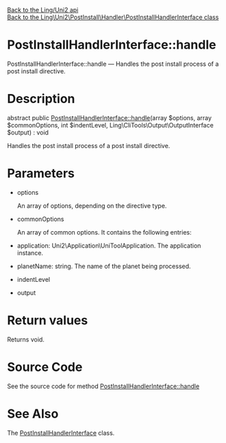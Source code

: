 [Back to the Ling/Uni2 api](https://github.com/lingtalfi/Uni2/blob/master/doc/api/Ling/Uni2.md)<br>
[Back to the Ling\Uni2\PostInstall\Handler\PostInstallHandlerInterface class](https://github.com/lingtalfi/Uni2/blob/master/doc/api/Ling/Uni2/PostInstall/Handler/PostInstallHandlerInterface.md)


PostInstallHandlerInterface::handle
================



PostInstallHandlerInterface::handle — Handles the post install process of a post install directive.




Description
================


abstract public [PostInstallHandlerInterface::handle](https://github.com/lingtalfi/Uni2/blob/master/doc/api/Ling/Uni2/PostInstall/Handler/PostInstallHandlerInterface/handle.md)(array $options, array $commonOptions, int $indentLevel, Ling\CliTools\Output\OutputInterface $output) : void




Handles the post install process of a post install directive.




Parameters
================


- options

    An array of options, depending on the directive type.

- commonOptions

    An array of common options. It contains the following entries:

- application: Uni2\Application\UniToolApplication. The application instance.
- planetName: string. The name of the planet being processed.

- indentLevel

    

- output

    


Return values
================

Returns void.








Source Code
===========
See the source code for method [PostInstallHandlerInterface::handle](https://github.com/lingtalfi/Uni2/blob/master/PostInstall/Handler/PostInstallHandlerInterface.php#L41-L41)


See Also
================

The [PostInstallHandlerInterface](https://github.com/lingtalfi/Uni2/blob/master/doc/api/Ling/Uni2/PostInstall/Handler/PostInstallHandlerInterface.md) class.



